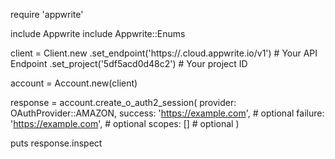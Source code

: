 require 'appwrite'

include Appwrite
include Appwrite::Enums

client = Client.new
    .set_endpoint('https://<REGION>.cloud.appwrite.io/v1') # Your API Endpoint
    .set_project('5df5acd0d48c2') # Your project ID

account = Account.new(client)

response = account.create_o_auth2_session(
    provider: OAuthProvider::AMAZON,
    success: 'https://example.com', # optional
    failure: 'https://example.com', # optional
    scopes: [] # optional
)

puts response.inspect
